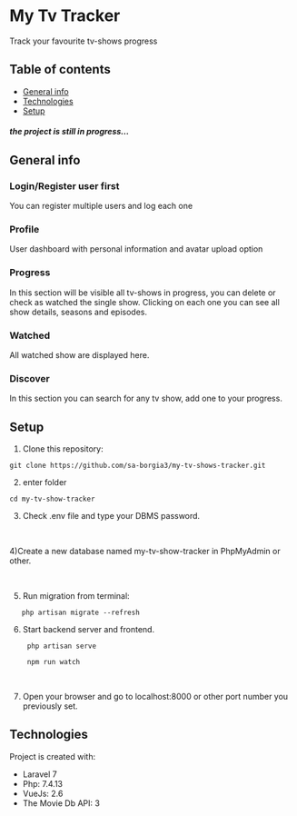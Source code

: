 # My Tv Tracker

Track your favourite tv-shows progress

## Table of contents
* [General info](#general-info)
* [Technologies](#technologies)
* [Setup](#setup)

##### the project is still in progress...

## General info

### Login/Register user first
You can register multiple users and log each one

### Profile
User dashboard with personal information and avatar upload option

### Progress
In this section will be visible all tv-shows in progress, you can delete or check as watched the single show.
Clicking on each one you can see all show details, seasons and episodes.  


### Watched
All watched show are displayed here.

### Discover
In this section you can search for any tv show, add one to your progress.

## Setup

1) Clone this repository:
`````
git clone https://github.com/sa-borgia3/my-tv-shows-tracker.git
`````
2) enter folder
 `````
cd my-tv-show-tracker
``````
3) Check .env file and type your DBMS password.

<br>

4)Create a new database named my-tv-show-tracker in PhpMyAdmin or other. 

<br>

5) Run migration from terminal: 


````    php artisan migrate --refresh ````

6) Start backend server and frontend.

   `````
    php artisan serve
    
    npm run watch
    ``````
    <br>
7) Open your browser and go to localhost:8000 or other port number you previously set.



## Technologies
Project is created with:
* Laravel 7
* Php: 7.4.13
* VueJs: 2.6
* The Movie Db API: 3

